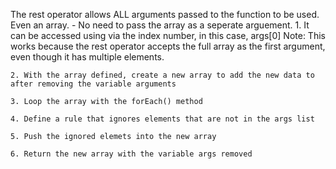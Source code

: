 The rest operator allows ALL arguments passed to the function to be used. Even an array.
    - No need to pass the array as a seperate arguement.
    1. It can be accessed using via the index number, in this case, args[0]
    Note: This works because the rest operator accepts the full array as the first argument, even though it has multiple elements.
    
    2. With the array defined, create a new array to add the new data to after removing the variable arguments

    3. Loop the array with the forEach() method

    4. Define a rule that ignores elements that are not in the args list

    5. Push the ignored elemets into the new array

    6. Return the new array with the variable args removed